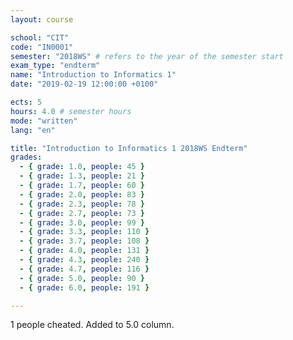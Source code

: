 ```yaml
---
layout: course

school: "CIT"
code: "IN0001"
semester: "2018WS" # refers to the year of the semester start
exam_type: "endterm"
name: "Introduction to Informatics 1"
date: "2019-02-19 12:00:00 +0100"

ects: 5
hours: 4.0 # semester hours
mode: "written"
lang: "en"

title: "Introduction to Informatics 1 2018WS Endterm"
grades:
  - { grade: 1.0, people: 45 }
  - { grade: 1.3, people: 21 }
  - { grade: 1.7, people: 60 }
  - { grade: 2.0, people: 83 }
  - { grade: 2.3, people: 78 }
  - { grade: 2.7, people: 73 }
  - { grade: 3.0, people: 99 }
  - { grade: 3.3, people: 110 }
  - { grade: 3.7, people: 108 }
  - { grade: 4.0, people: 131 }
  - { grade: 4.3, people: 240 }
  - { grade: 4.7, people: 116 }
  - { grade: 5.0, people: 90 }
  - { grade: 6.0, people: 191 }

---
```


1 people cheated. Added to 5.0 column. 
